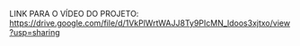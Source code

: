 LINK PARA O VÍDEO DO PROJETO: https://drive.google.com/file/d/1VkPlWrtWAJJ8Ty9PIcMN_ldoos3xjtxo/view?usp=sharing
